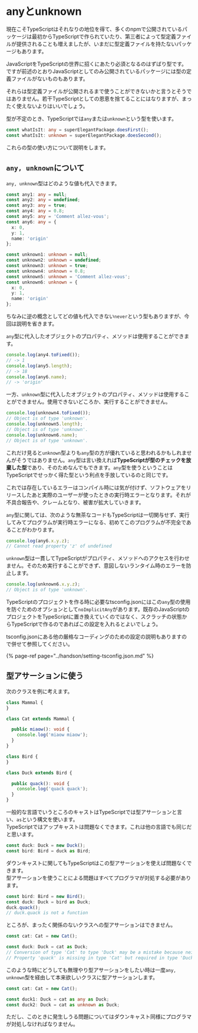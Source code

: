 # anyとunknown

現在こそTypeScriptはそれなりの地位を得て、多くのnpmで公開されているパッケージは最初からTypeScriptで作られていたり、第三者によって型定義ファイルが提供されることも増えましたが、いまだに型定義ファイルを持たないパッケージもあります。

JavaScriptをTypeScriptの世界に招くにあたり必須となるのはずばり型です。ですが前述のとおりJavaScriptとしてのみ公開されているパッケージには型の定義ファイルがないものもあります。

それらは型定義ファイルが公開されるまで使うことができないかと言うとそうではありません。若干TypeScriptとしての恩恵を捨てることにはなりますが、まったく使えないよりはいいでしょう。

型が不定のとき、TypeScriptでは`any`または`unknown`という型を使います。

```typescript
const whatIsIt: any = superElegantPackage.doesFirst();
const whatIsIt: unknown = superElegantPackage.doesSecond();
```

これらの型の使い方について説明をします。

## `any, unknown`について

`any, unknown`型はどのような値も代入できます。

```typescript
const any1: any = null;
const any2: any = undefined;
const any3: any = true;
const any4: any = 0.8;
const any5: any = 'Comment allez-vous';
const any6: any = {
  x: 0,
  y: 1,
  name: 'origin'
};

const unknown1: unknown = null;
const unknown2: unknown = undefined;
const unknown3: unknown = true;
const unknown4: unknown = 0.8;
const unknown5: unknown = 'Comment allez-vous';
const unknown6: unknown = {
  x: 0,
  y: 1,
  name: 'origin'
};
```

ちなみに逆の概念としてどの値も代入できない`never`という型もありますが、今回は説明を省きます。

`any`型に代入したオブジェクトのプロパティ、メソッドは使用することができます。

```typescript
console.log(any4.toFixed());
// -> 1
console.log(any5.length);
// -> 18
console.log(any6.name);
// -> 'origin'
```

一方、`unknown`型に代入したオブジェクトのプロパティ、メソッドは使用することができません。使用できないどころか、実行することができません。

```typescript
console.log(unknown4.toFixed());
// Object is of type 'unknown'.
console.log(unknown5.length);
// Object is of type 'unknown'.
console.log(unknown6.name);
// Object is of type 'unknown'.
```

これだけ見ると`unknown`型よりも`any`型の方が優れていると思われるかもしれませんがそうではありません。`any`型は言い換えれば**TypeScriptが型のチェックを放棄した型**であり、そのためなんでもできます。`any`型を使うということはTypeScriptでせっかく得た型という利点を手放しているのと同じです。

これでは存在しているエラーはコンパイル時には気が付けず、ソフトウェアをリリースしたあと実際のユーザーが使ったときの実行時エラーとなります。それが不具合報告や、クレームとなり、被害が拡大していきます。

`any`型に関しては、次のような無茶なコードもTypeScriptは一切関与せず、実行してみてプログラムが実行時エラーになる、初めてこのプログラムが不完全であることがわかります。

```typescript
console.log(any6.x.y.z);
// Cannot read property 'z' of undefined
```

`unknown`型は一貫してTypeScriptがプロパティ、メソッドへのアクセスを行わせません。そのため実行することができず、意図しないランタイム時のエラーを防止します。

```typescript
console.log(unknown6.x.y.z);
// Object is of type 'unknown'.
```

TypeScriptのプロジェクトを作る時に必要なtsconfig.jsonにはこの`any`型の使用を防ぐためのオプションとして`noImplicitAny`があります。既存のJavaScriptのプロジェクトをTypeScriptに置き換えていくのではなく、スクラッチの状態からTypeScriptで作るのであればこの設定を入れるとよいでしょう。

tsconfig.jsonにある他の厳格なコーディングのための設定の説明もありますので併せて参照してください。

{% page-ref page="../handson/setting-tsconfig.json.md" %}

## 型アサーションに使う

次のクラスを例に考えます。

```typescript
class Mammal {
}

class Cat extends Mammal {

  public miaow(): void {
    console.log('miaow miaow');
  }
}

class Bird {
}

class Duck extends Bird {

  public quack(): void {
    console.log('quack quack');
  }
}
```

一般的な言語でいうところのキャストはTypeScriptでは型アサーションと言い、`as`という構文を使います。  
TypeScriptではアップキャストは問題なくできます。これは他の言語でも同じだと思います。

```typescript
const duck: Duck = new Duck();
const bird: Bird = duck as Bird;
```

ダウンキャストに関してもTypeScriptはこの型アサーションを使えば問題なくできます。  
型アサーションを使うことによる問題はすべてプログラマが対処する必要があります。

```typescript
const bird: Bird = new Bird();
const duck: Duck = bird as Duck;
duck.quack();
// duck.quack is not a function
```

ところが、まったく関係のないクラスへの型アサーションはできません。

```typescript
const cat: Cat = new Cat();

const duck: Duck = cat as Duck;
// Conversion of type 'Cat' to type 'Duck' may be a mistake because neither type sufficiently overlaps with the other. If this was intentional, convert the expression to 'unknown' first.
// Property 'quack' is missing in type 'Cat' but required in type 'Duck'.
```

このような時にどうしても無理やり型アサーションをしたい時は一度`any, unknown`型を経由して本来欲しいクラスに型アサーションします。

```typescript
const cat: Cat = new Cat();

const duck1: Duck = cat as any as Duck;
const duck2: Duck = cat as unknown as Duck;
```

ただし、このときに発生しうる問題についてはダウンキャスト同様にプログラマが対処しなければなりません。

